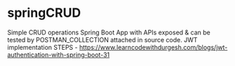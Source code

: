 # springCRUD
Simple CRUD operations Spring Boot App with APIs exposed & can be tested by POSTMAN_COLLECTION attached in source code.
JWT implementation STEPS - https://www.learncodewithdurgesh.com/blogs/jwt-authentication-with-spring-boot-31
